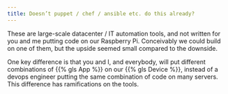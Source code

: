 ```yaml
---
title: Doesn’t puppet / chef / ansible etc. do this already?
---
```


These are large-scale datacenter / IT automation tools, and not written for you and me
putting code on our Raspberry Pi. Conceivably we could build on one of them, but the
upside seemed small compared to the downside.

One key difference is that you and I, and everybody, will put different combinations of
{{% gls App %}} on our {{% gls Device %}}, instead of a devops engineer putting the same
combination of code on many servers. This difference has ramifications on the tools.
